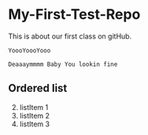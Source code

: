 # My-First-Test-Repo
This is about our first class on gitHub.


```
YoooYoooYooo
```

``` javascrit
Deaaaymmmm Baby You lookin fine
```

## Ordered list
2. listItem 1
2. listItem 2
2. listItem 3